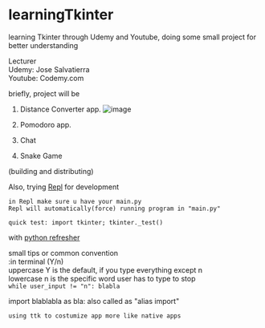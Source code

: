 # learningTkinter
learning Tkinter through Udemy and Youtube, doing some small project for better understanding

Lecturer  
Udemy: Jose Salvatierra  
Youtube: Codemy.com

briefly, project will be
1. Distance Converter app.
![image](https://user-images.githubusercontent.com/37957361/214788551-5b056e60-767f-4897-969b-c919f4a984bf.png)

2. Pomodoro app.
3. Chat
4. Snake Game

(building and distributing)

Also, trying [Repl](https://repl.it) for development
```
in Repl make sure u have your main.py
Repl will automatically(force) running program in "main.py"

quick test: import tkinter; tkinter._test()
```


with [python refresher](https://github.com/tecladocode/python-refresher)










small tips or common convention  
:in terminal  (Y/n)  
uppercase Y is the default, if you type everything except n  
lowercase n is the specific word user has to type to stop  
`while user_input != "n": blabla`  

import blablabla as bla: also called as "alias import"

`using ttk to costumize app more like native apps`

